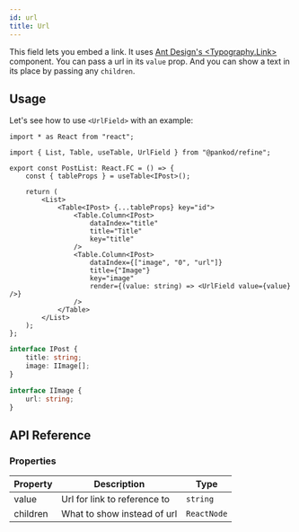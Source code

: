 ```yaml
---
id: url
title: Url
---
```


This field lets you embed a link. It uses [Ant Design's <Typography.Link\>](https://ant.design/components/typography/) component. You can pass a url in its `value` prop. And you can show a text in its place by passing any `children`.

## Usage

Let's see how to use `<UrlField>` with an example:

```tsx title="pages/posts/list.tsx"
import * as React from "react";

import { List, Table, useTable, UrlField } from "@pankod/refine";

export const PostList: React.FC = () => {
    const { tableProps } = useTable<IPost>();

    return (
        <List>
            <Table<IPost> {...tableProps} key="id">
                <Table.Column<IPost>
                    dataIndex="title"
                    title="Title"
                    key="title"
                />
                <Table.Column<IPost>
                    dataIndex={["image", "0", "url"]}
                    title={"Image"}
                    key="image"
                    render={(value: string) => <UrlField value={value} />}
                />
            </Table>
        </List>
    );
};
```

```ts title="interfaces/index.d.ts"
interface IPost {
    title: string;
    image: IImage[];
}

interface IImage {
    url: string;
}
```

## API Reference

### Properties

| Property | Description                  | Type        |
| -------- | ---------------------------- | ----------- |
| value    | Url for link to reference to | `string`    |
| children | What to show instead of url  | `ReactNode` |
